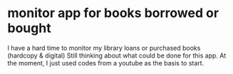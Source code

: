 # monitor app for books borrowed or bought
I have a hard time to monitor my library loans or purchased books (hardcopy & digital) 
Still thinking about what could be done for this app.
At the moment, I just used codes from a youtube as the basis to start. 

